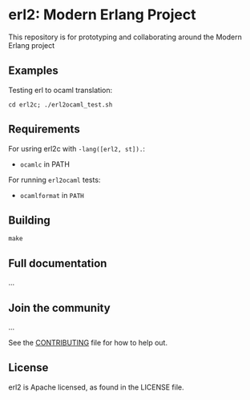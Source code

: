 # erl2: Modern Erlang Project

This repository is for prototyping and collaborating around the Modern Erlang project

## Examples

Testing erl to ocaml translation:

```
cd erl2c; ./erl2ocaml_test.sh
```

## Requirements

For usring erl2c with `-lang([erl2, st]).`:
- `ocamlc` in PATH

For running `erl2ocaml` tests:
- `ocamlformat` in `PATH`

## Building

    make


## Full documentation
...

## Join the community
...

See the [CONTRIBUTING](CONTRIBUTING.md) file for how to help out.

## License
erl2 is Apache licensed, as found in the LICENSE file.
